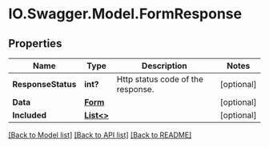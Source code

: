 # IO.Swagger.Model.FormResponse
## Properties

Name | Type | Description | Notes
------------ | ------------- | ------------- | -------------
**ResponseStatus** | **int?** | Http status code of the response.  | [optional] 
**Data** | [**Form**](Form.md) |  | [optional] 
**Included** | [**List&lt;&gt;**](.md) |  | [optional] 

[[Back to Model list]](../README.md#documentation-for-models) [[Back to API list]](../README.md#documentation-for-api-endpoints) [[Back to README]](../README.md)

